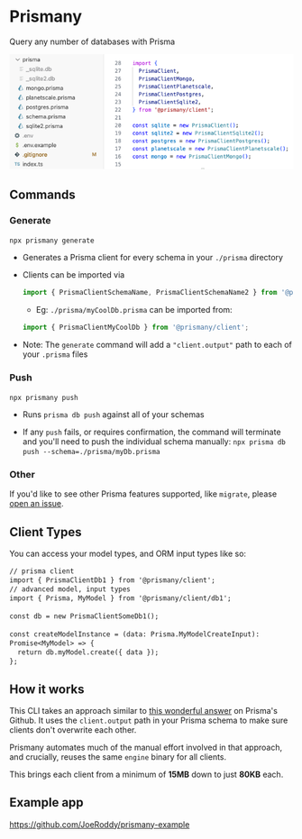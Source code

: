 # Prismany

Query any number of databases with Prisma

![example.png](./example.png)

## Commands

### **Generate**

`npx prismany generate`

- Generates a Prisma client for every schema in your `./prisma` directory

- Clients can be imported via

  ```ts
  import { PrismaClientSchemaName, PrismaClientSchemaName2 } from '@prismany/client';
  ```

  - Eg: `./prisma/myCoolDb.prisma` can be imported from:

  ```ts
  import { PrismaClientMyCoolDb } from '@prismany/client';
  ```

- Note: The `generate` command will add a `"client.output"` path to each of your `.prisma` files

### **Push**

`npx prismany push`

- Runs `prisma db push` against all of your schemas

- If any `push` fails, or requires confirmation, the command will terminate and you'll need to push the individual schema manually: `npx prisma db push --schema=./prisma/myDb.prisma`

### **Other**

If you'd like to see other Prisma features supported, like `migrate`, please [open an issue](https://github.com/JoeRoddy/prismany/issues).

## Client Types

You can access your model types, and ORM input types like so:

```tsx
// prisma client
import { PrismaClientDb1 } from '@prismany/client';
// advanced model, input types
import { Prisma, MyModel } from '@prismany/client/db1';

const db = new PrismaClientSomeDb1();

const createModelInstance = (data: Prisma.MyModelCreateInput): Promise<MyModel> => {
  return db.myModel.create({ data });
};
```

## How it works

This CLI takes an approach similar to [this wonderful answer](https://github.com/prisma/prisma/issues/2443#issuecomment-630679118) on Prisma's Github. It uses the `client.output` path in your Prisma schema to make sure clients don't overwrite each other.

Prismany automates much of the manual effort involved in that approach, and crucially, reuses the same `engine` binary for all clients.

This brings each client from a minimum of **15MB** down to just **80KB** each.

## Example app

https://github.com/JoeRoddy/prismany-example
